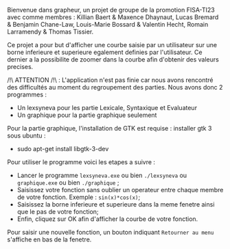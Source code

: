 Bienvenue dans grapheur, un projet de groupe de la promotion FISA-TI23 avec comme membres :
Killian Baert & Maxence Dhaynaut, Lucas Bremard & Benjamin Chane-Law, Louis-Marie Bossard & Valentin Hecht, Romain Larramendy & Thomas Tissier.

Ce projet a pour but d'afficher une courbe saisie par un utilisateur sur une borne inferieure et superieure egalement definies par l'utilisateur. Ce dernier a la possibilite de zoomer dans la courbe afin d'obtenir des valeurs precises.

/!\ ATTENTION /!\ :
L'application n'est pas finie car nous avons rencontré des difficultés au moment du regroupement des parties.
Nous avons donc 2 programmes :
- Un lexsyneva pour les partie Lexicale, Syntaxique et Evaluateur
- Un graphique pour la partie graphique seulement

Pour la partie graphique, l'installation de GTK est requise :
installer gtk 3 sous ubuntu :
- sudo apt-get install libgtk-3-dev


Pour utiliser le programme voici les etapes a suivre :

- Lancer le programme <code>lexsyneva.exe</code> ou bien <code>./lexsyneva</code> ou <code>graphique.exe</code> ou bien <code>./graphique</code> ;
- Saisissez votre fonction sans oublier un operateur entre chaque membre de votre fonction. Exemple : <code>sin(x)*cos(x)</code>;
- Saisissez la borne inferieure et superieure dans la meme fenetre ainsi que le pas de votre fonction;
- Enfin, cliquez sur OK afin d'afficher la courbe de votre fonction.

Pour saisir une nouvelle fonction, un bouton indiquant <code>Retourner au menu</code> s'affiche en bas de la fenetre.



